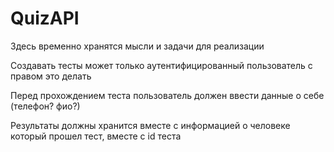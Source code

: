 # QuizAPI

Здесь временно хранятся мысли и задачи для реализации

Создавать тесты может только аутентифицированный пользователь с правом это делать

Перед прохождением теста пользователь должен ввести данные о себе (телефон? фио?)

Результаты должны хранится вместе с информацией о человеке который прошел тест, вместе с id теста

